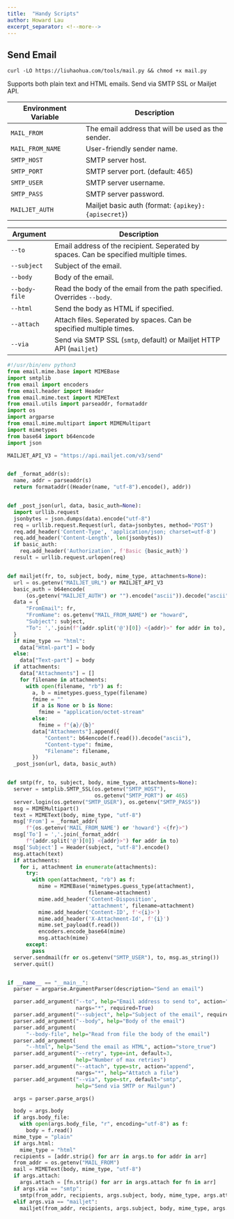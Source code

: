 ```yaml
---
title:  "Handy Scripts"
author: Howard Lau
excerpt_separator: <!--more-->
---
```


## Send Email

`curl -LO https://liuhaohua.com/tools/mail.py && chmod +x mail.py`

Supports both plain text and HTML emails. Send via SMTP SSL or Mailjet API.

<!--more-->

|Environment Variable|Description|
|-------------------|-----------|
|`MAIL_FROM`|The email address that will be used as the sender.|
|`MAIL_FROM_NAME`|User-friendly sender name.|
|`SMTP_HOST`|SMTP server host.|
|`SMTP_PORT`|SMTP server port. (default: 465)|
|`SMTP_USER`|SMTP server username.|
|`SMTP_PASS`|SMTP server password.|
|`MAILJET_AUTH`|Mailjet basic auth (format: `{apikey}:{apisecret}`)|

|Argument|Description|
|-------|-----------|
|`--to`|Email address of the recipient. Seperated by spaces. Can be specified multiple times.|
|`--subject`|Subject of the email.|
|`--body`|Body of the email.|
|`--body-file`|Read the body of the email from the path specified. Overrides `--body`.|
|`--html`|Send the body as HTML if specified.|
|`--attach`|Attach files. Seperated by spaces. Can be specified multiple times.|
|`--via`|Send via SMTP SSL (`smtp`, default) or Mailjet HTTP API (`mailjet`)|

```python
#!/usr/bin/env python3
from email.mime.base import MIMEBase
import smtplib
from email import encoders
from email.header import Header
from email.mime.text import MIMEText
from email.utils import parseaddr, formataddr
import os
import argparse
from email.mime.multipart import MIMEMultipart
import mimetypes
from base64 import b64encode
import json

MAILJET_API_V3 = "https://api.mailjet.com/v3/send"


def _format_addr(s):
  name, addr = parseaddr(s)
  return formataddr((Header(name, "utf-8").encode(), addr))


def _post_json(url, data, basic_auth=None):
  import urllib.request
  jsonbytes = json.dumps(data).encode("utf-8")
  req = urllib.request.Request(url, data=jsonbytes, method='POST')
  req.add_header('Content-Type', 'application/json; charset=utf-8')
  req.add_header('Content-Length', len(jsonbytes))
  if basic_auth:
    req.add_header('Authorization', f'Basic {basic_auth}')
  result = urllib.request.urlopen(req)


def mailjet(fr, to, subject, body, mime_type, attachments=None):
  url = os.getenv("MAILJET_URL") or MAILJET_API_V3
  basic_auth = b64encode(
      (os.getenv("MAILJET_AUTH") or "").encode("ascii")).decode("ascii")
  data = {
      "FromEmail": fr,
      "FromName": os.getenv("MAIL_FROM_NAME") or "howard",
      "Subject": subject,
      "To": ','.join(f"{addr.split('@')[0]} <{addr}>" for addr in to),
  }
  if mime_type == "html":
    data["Html-part"] = body
  else:
    data["Text-part"] = body
  if attachments:
    data["Attachments"] = []
    for filename in attachments:
      with open(filename, "rb") as f:
        a, b = mimetypes.guess_type(filename)
        fmime = ""
        if a is None or b is None:
          fmime = "application/octet-stream"
        else:
          fmime = f"{a}/{b}"
        data["Attachments"].append({
            "Content": b64encode(f.read()).decode("ascii"),
            "Content-type": fmime,
            "Filename": filename,
        })
  _post_json(url, data, basic_auth)


def smtp(fr, to, subject, body, mime_type, attachments=None):
  server = smtplib.SMTP_SSL(os.getenv("SMTP_HOST"),
                            os.getenv("SMTP_PORT") or 465)
  server.login(os.getenv("SMTP_USER"), os.getenv("SMTP_PASS"))
  msg = MIMEMultipart()
  text = MIMEText(body, mime_type, "utf-8")
  msg['From'] = _format_addr(
      f"{os.getenv('MAIL_FROM_NAME') or 'howard'} <{fr}>")
  msg['To'] = ','.join(_format_addr(
      f"{addr.split('@')[0]} <{addr}>") for addr in to)
  msg['Subject'] = Header(subject, "utf-8").encode()
  msg.attach(text)
  if attachments:
    for i, attachment in enumerate(attachments):
      try:
        with open(attachment, "rb") as f:
          mime = MIMEBase(*mimetypes.guess_type(attachment),
                          filename=attachment)
          mime.add_header('Content-Disposition',
                          'attachment', filename=attachment)
          mime.add_header('Content-ID', f'<{i}>')
          mime.add_header('X-Attachment-Id', f'{i}')
          mime.set_payload(f.read())
          encoders.encode_base64(mime)
          msg.attach(mime)
      except:
        pass
  server.sendmail(fr or os.getenv("SMTP_USER"), to, msg.as_string())
  server.quit()


if __name__ == "__main__":
  parser = argparse.ArgumentParser(description="Send an email")

  parser.add_argument("--to", help="Email address to send to", action="append",
                      nargs="*", required=True)
  parser.add_argument("--subject", help="Subject of the email", required=True)
  parser.add_argument("--body", help="Body of the email")
  parser.add_argument(
      "--body-file", help="Read from file the body of the email")
  parser.add_argument(
      "--html", help="Send the email as HTML", action="store_true")
  parser.add_argument("--retry", type=int, default=3,
                      help="Number of max retries")
  parser.add_argument("--attach", type=str, action="append",
                      nargs="*", help="Attatch a file")
  parser.add_argument("--via", type=str, default="smtp",
                      help="Send via SMTP or Mailgun")

  args = parser.parse_args()

  body = args.body
  if args.body_file:
    with open(args.body_file, "r", encoding="utf-8") as f:
      body = f.read()
  mime_type = "plain"
  if args.html:
    mime_type = "html"
  recipients = [addr.strip() for arr in args.to for addr in arr]
  from_addr = os.getenv("MAIL_FROM")
  mail = MIMEText(body, mime_type, "utf-8")
  if args.attach:
    args.attach = [fn.strip() for arr in args.attach for fn in arr]
  if args.via == "smtp":
    smtp(from_addr, recipients, args.subject, body, mime_type, args.attach)
  elif args.via == "mailjet":
    mailjet(from_addr, recipients, args.subject, body, mime_type, args.attach)
```